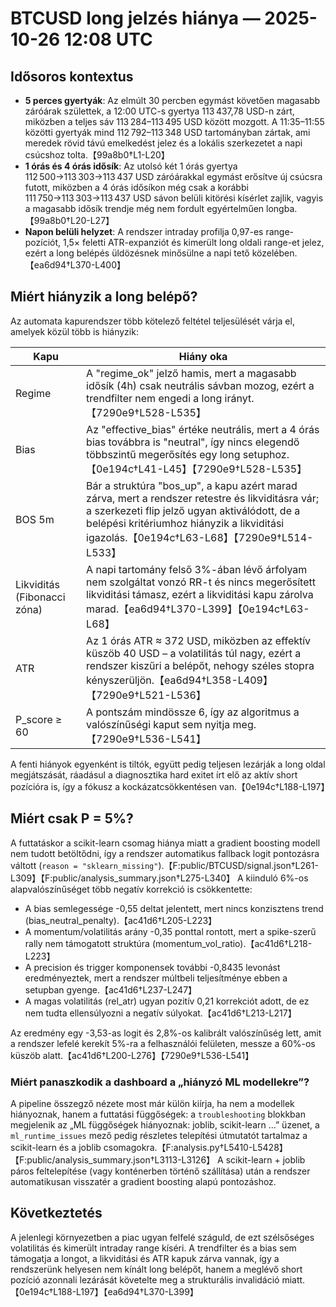 # BTCUSD long jelzés hiánya — 2025-10-26 12:08 UTC

## Idősoros kontextus
- **5 perces gyertyák**: Az elmúlt 30 percben egymást követően magasabb záróárak születtek, a 12:00 UTC-s gyertya 113 437,78 USD-n zárt, miközben a teljes sáv 113 284–113 495 USD között mozgott. A 11:35–11:55 közötti gyertyák mind 112 792–113 348 USD tartományban zártak, ami meredek rövid távú emelkedést jelez és a lokális szerkezetet a napi csúcshoz tolta.【99a8b0†L1-L20】
- **1 órás és 4 órás idősík**: Az utolsó két 1 órás gyertya 112 500→113 303→113 437 USD záróárakkal egymást erősítve új csúcsra futott, miközben a 4 órás idősíkon még csak a korábbi 111 750→113 303→113 437 USD sávon belüli kitörési kísérlet zajlik, vagyis a magasabb idősík trendje még nem fordult egyértelműen longba.【99a8b0†L20-L27】
- **Napon belüli helyzet**: A rendszer intraday profilja 0,97-es range-pozíciót, 1,5× feletti ATR-expanziót és kimerült long oldali range-et jelez, ezért a long belépés üldözésnek minősülne a napi tető közelében.【ea6d94†L370-L400】

## Miért hiányzik a long belépő?
Az automata kapurendszer több kötelező feltétel teljesülését várja el, amelyek közül több is hiányzik:

| Kapu | Hiány oka |
| --- | --- |
| Regime | A "regime_ok" jelző hamis, mert a magasabb idősík (4h) csak neutrális sávban mozog, ezért a trendfilter nem engedi a long irányt.【7290e9†L528-L535】 |
| Bias | Az "effective_bias" értéke neutrális, mert a 4 órás bias továbbra is "neutral", így nincs elegendő többszintű megerősítés egy long setuphoz.【0e194c†L41-L45】【7290e9†L528-L535】 |
| BOS 5m | Bár a struktúra "bos_up", a kapu azért marad zárva, mert a rendszer retestre és likviditásra vár; a szerkezeti flip jelző ugyan aktiválódott, de a belépési kritériumhoz hiányzik a likviditási igazolás.【0e194c†L63-L68】【7290e9†L514-L533】 |
| Likviditás (Fibonacci zóna) | A napi tartomány felső 3%-ában lévő árfolyam nem szolgáltat vonzó RR-t és nincs megerősített likviditási támasz, ezért a likviditási kapu zárolva marad.【ea6d94†L370-L399】【0e194c†L63-L68】 |
| ATR | Az 1 órás ATR ≈ 372 USD, miközben az effektív küszöb 40 USD – a volatilitás túl nagy, ezért a rendszer kiszűri a belépőt, nehogy széles stopra kényszerüljön.【ea6d94†L358-L409】【7290e9†L521-L536】 |
| P_score ≥ 60 | A pontszám mindössze 6, így az algoritmus a valószínűségi kaput sem nyitja meg.【7290e9†L536-L541】 |

A fenti hiányok egyenként is tiltók, együtt pedig teljesen lezárják a long oldal megjátszását, ráadásul a diagnosztika hard exitet írt elő az aktív short pozícióra is, így a fókusz a kockázatcsökkentésen van.【0e194c†L188-L197】

## Miért csak P = 5%?
A futtatáskor a scikit-learn csomag hiánya miatt a gradient boosting modell nem tudott betöltődni, így a rendszer automatikus fallback logit pontozásra váltott (``reason = "sklearn_missing"``).【F:public/BTCUSD/signal.json†L261-L309】【F:public/analysis_summary.json†L275-L340】 A kiinduló 6%-os alapvalószínűséget több negatív korrekció is csökkentette:

- A bias semlegessége -0,55 deltat jelentett, mert nincs konzisztens trend (bias_neutral_penalty).【ac41d6†L205-L223】
- A momentum/volatilitás arány -0,35 ponttal rontott, mert a spike-szerű rally nem támogatott struktúra (momentum_vol_ratio).【ac41d6†L218-L223】
- A precision és trigger komponensek további -0,8435 levonást eredményeztek, mert a rendszer múltbeli teljesítménye ebben a setupban gyenge.【ac41d6†L237-L247】
- A magas volatilitás (rel_atr) ugyan pozitív 0,21 korrekciót adott, de ez nem tudta ellensúlyozni a negatív súlyokat.【ac41d6†L213-L217】

Az eredmény egy -3,53-as logit és 2,8%-os kalibrált valószínűség lett, amit a rendszer lefelé kerekít 5%-ra a felhasználói felületen, messze a 60%-os küszöb alatt.【ac41d6†L200-L276】【7290e9†L536-L541】

### Miért panaszkodik a dashboard a „hiányzó ML modellekre”?
A pipeline összegző nézete most már külön kiírja, ha nem a modellek hiányoznak, hanem a futtatási függőségek: a `troubleshooting` blokkban megjelenik az „ML függőségek hiányoznak: joblib, scikit-learn …” üzenet, a `ml_runtime_issues` mező pedig részletes telepítési útmutatót tartalmaz a scikit-learn és a joblib csomagokra.【F:analysis.py†L5410-L5428】【F:public/analysis_summary.json†L3113-L3126】 A scikit-learn + joblib páros feltelepítése (vagy konténerben történő szállítása) után a rendszer automatikusan visszatér a gradient boosting alapú pontozáshoz.

## Következtetés
A jelenlegi környezetben a piac ugyan felfelé száguld, de ezt szélsőséges volatilitás és kimerült intraday range kíséri. A trendfilter és a bias sem támogatja a longot, a likviditási és ATR kapuk zárva vannak, így a rendszerünk helyesen nem kínált long belépőt, hanem a meglévő short pozíció azonnali lezárását követelte meg a strukturális invalidáció miatt.【0e194c†L188-L197】【ea6d94†L370-L399】
